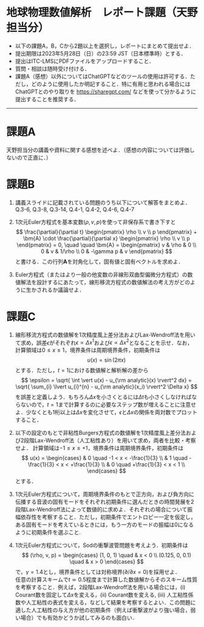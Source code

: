 # 地球物理数値解析　レポート課題（天野担当分）

- 以下の課題A，B，Cから2題以上を選択し，レポートにまとめて提出せよ．
- 提出期限は2023年5月28日（日）の23:59 JST（日本標準時）とする．
- 提出はITC-LMSにPDFファイルをアップロードすること．
- 質問・相談は随時受け付ける．
- 課題A（感想）以外についてはChatGPTなどのツールの使用は許可する．ただし，どのように使用したか明記すること．特に有用と思われる場合にはChatGPTとのやり取りを <https://sharegpt.com/> などを使って分かるように提出することを推奨する．

---

# 課題A
天野担当分の講義や資料に関する感想を述べよ．（感想の内容については評価しないので正直に．）

# 課題B
1. 講義スライドに記載されている問題のうち以下について解答をまとめよ．
Q.3-6, Q.3-8, Q.3-14, Q.4-1, Q.4-2, Q.4-6, Q.4-7

2. 1次元Euler方程式を基本変数$(\rho, v, p)$を使って非保存系で書き下すと
$$
\frac{\partial}{\partial t}
\begin{pmatrix} \rho \\ v \\ p \end{pmatrix} +
\bm{A} \cdot
\frac{\partial}{\partial x}
\begin{pmatrix} \rho \\ v \\ p \end{pmatrix} = 0,
\quad \quad
\bm{A} =
\begin{pmatrix}
v & \rho & 0 \\
0 & v & 1/\rho \\
0 & -\gamma p & v
\end{pmatrix}
$$
と書ける．この行列$\bm{A}$を対角化して，固有値と固有ベクトルを求めよ．

3. Euler方程式（またはより一般の他変数の非線形双曲型偏微分方程式）の数値解法を設計するにあたって，線形移流方程式の数値解法の考え方がどのように生かされるか議論せよ．

# 課題C
1. 線形移流方程式の数値解を1次精度風上差分法およびLax-Wendroff法を用いて求め，誤差$\epsilon$がそれぞれ$\epsilon \propto \Delta x^1$および$\epsilon \propto \Delta x^2$となることを示せ．なお，計算領域は$0 \leq x \leq 1$，境界条件は周期境界条件，初期条件は
$$
u(x) = \sin \left ( 2 \pi x \right)
$$
とする．ただし，$t = 1$における数値解と解析解の差から
$$
\epsilon =
\sqrt{ \int \vert u(x) - u_{\rm analytic}(x) \rvert^2 dx} =
\sqrt{ \sum_{i} \lvert u_{i}^{n} - u_{\rm analytic}(x_i) \rvert^2 \Delta x}
$$
を誤差と定義しよう．もちろん$\Delta x$を小さくとるには$\Delta t$も小さくしなければならないので，$t = 1$まで計算するのに必要なステップ数が増えることに注意せよ．少なくとも1桁以上は$\Delta x$を変化させて，$\epsilon$と$\Delta x$の関係を両対数でプロットすること．

1. 以下の設定のもとで非粘性Burgers方程式の数値解を1次精度風上差分法および2段階Lax-Wendroff法（人工粘性あり）を用いて求め，両者を比較・考察せよ．
計算領域は$-1 \leq x \leq +1$，境界条件は周期境界条件，初期条件は
$$
u(x) =
\begin{cases}
& 0 \quad -1 < x < -\frac{1}{3} \\
& 1 \quad -\frac{1}{3} < x < +\frac{1}{3} \\
& 0 \quad +\frac{1}{3} < x < 1 \\
\end{cases}
$$
とする．

1. 1次元Euler方程式について，周期境界条件のもとで正方向，および負方向に伝播する音波の固有モードをそれぞれ初期条件に選んだときの時間発展を2段階Lax-Wendroff法によって数値的に求めよ．それぞれの場合について振幅依存性を考察すること．ただし，初期条件でエントロピー一定を仮定し，ある固有モードを考えているときには，もう一方のモードの振幅は0になるように初期条件を選ぶこと.

1. 1次元Euler方程式について，Sodの衝撃波管問題を考えよう．初期条件は
$$
(\rho, v, p)
=
\begin{cases}
(1, 0, 1) \quad & x < 0
\\
(0.125, 0, 0.1) \quad & x > 0
\end{cases}
$$
で，$\gamma = 1.4$とし，境界条件としては対称境界($\partial/\partial x = 0$)を採用せよ．  
任意の計算スキームで$t \simeq 0.5$程度まで計算した数値解からそのスキーム性質を考察すること．例えば，2段階Lax-Wendroff法を用いる場合には，(i) Courant数を固定して$\Delta x$を変える，(ii) Courant数を変える, (iii) 人工粘性係数や人工粘性の表式を変える，などして結果を考察するとよい．この問題に適した人工粘性の与え方が他の初期条件（例えば衝撃波がより強い場合，弱い場合）でも有効かどうか試してみるのも面白い．

